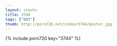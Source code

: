 ```yaml
--- 
layout: sieutv
title: 3744
tags: ["003"]
thumb: http://porn720.net/video/3744/poster.jpg
---
```

{% include porn720 key="3744" %} 
